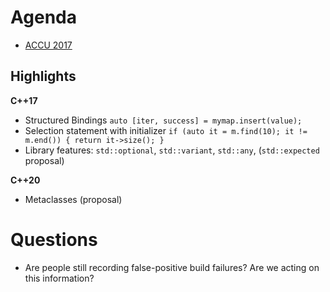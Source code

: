 Agenda
======

* [ACCU 2017](https://conference.accu.org/site/stories/2017/schedule.html)

Highlights
----------
**C++17**
* Structured Bindings `auto [iter, success] = mymap.insert(value);`
* Selection statement with initializer `if (auto it = m.find(10); it != m.end()) { return it->size(); }`
* Library features: `std::optional`, `std::variant`, `std::any`, (`std::expected` proposal) 


**C++20**
* Metaclasses (proposal)

Questions
=========

* Are people still recording false-positive build failures? Are we acting on this information?
